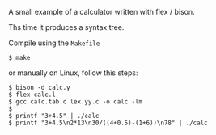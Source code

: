 
A small example of a calculator written with flex / bison.

Ths time it produces a syntax tree.

Compile using the `Makefile` 

    $ make

or manually on Linux, follow this steps:

    $ bison -d calc.y
    $ flex calc.l
    $ gcc calc.tab.c lex.yy.c -o calc -lm
    $
    $ printf "3+4.5" | ./calc
    $ printf "3+4.5\n2*13\n30/((4+0.5)-(1+6))\n78" | ./calc
